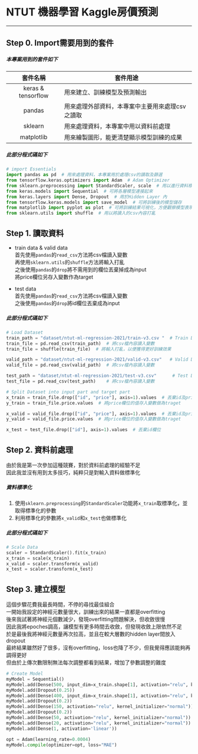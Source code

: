 # NTUT 機器學習 Kaggle房價預測
---
## Step 0. Import需要用到的套件
##### 本專案用到的套件如下
|套件名稱|套件用途|
|:---:|---|
|keras & tensorflow|用來建立、訓練模型及預測輸出|
|pandas|用來處理外部資料，本專案中主要用來處理csv之讀取|
|sklearn|用來處理資料，本專案中用以資料前處理|
|matplotlib|用來繪製圖形，能更清楚顯示模型訓練的成果|

##### 此部分程式碼如下
```python
# import Essentials
import pandas as pd  # 用來處理資料，本專案用於處理csv的讀取及篩選
from tensorflow.keras.optimizers import Adam  # Adam Optimizer
from sklearn.preprocessing import StandardScaler, scale  # 用以進行資料標準化
from keras.models import Sequential  # 可將各層模型連接起來
from keras.layers import Dense, Dropout  # 用於Hidden Layer 內
from tensorflow.keras.models import save_model  # 可將訓練後的模型儲存 
from matplotlib import pyplot as plot  # 可將訓練結果可視化，方便觀察模型表現
from sklearn.utils import shuffle  # 用以將讀入的csv內容打亂
```

## Step 1. 讀取資料
* train data & valid data <br/>
首先使用`pandas`的`read_csv`方法將csv檔讀入變數 <br/>
再使用`sklearn.utils`的`shuffle`方法將輸入打亂 <br/>
之後使用`pandas`的`drop`將不需用到的欄位丟棄掉成為input <br/>
將price欄位另存入變數作為target <br/>

* test data <br/>
首先使用`pandas`的`read_csv`方法將csv檔讀入變數 <br/>
之後使用`pandas`的`drop`將id欄位丟棄成為input <br/>

##### 此部分程式碼如下
```python
# Load Dataset
train_path = "dataset/ntut-ml-regression-2021/train-v3.csv "  # Train Dataset的path
train_file = pd.read_csv(train_path)  # 將csv檔內容讀入變數
train_file = shuffle(train_file)  # 將輸入打亂，以便獲得更好訓練效果

valid_path = "dataset/ntut-ml-regression-2021/valid-v3.csv"   # Valid Dataset的path
valid_file = pd.read_csv(valid_path)  # 將csv檔內容讀入變數

test_path = "dataset/ntut-ml-regression-2021/test-v3.csv"      # Test Dataset的path
test_file = pd.read_csv(test_path)    # 將csv檔內容讀入變數

# Split Dataset into input part and target part
x_train = train_file.drop(["id", "price"], axis=1).values  # 丟棄id及price欄位
y_train = train_file.price.values  # 將price欄位的值存入變數做為traget

x_valid = valid_file.drop(["id", "price"], axis=1).values  # 丟棄id及price欄位
y_valid = valid_file.price.values  # 將price欄位的值存入變數做為traget

x_test = test_file.drop(["id"], axis=1).values  # 丟棄id欄位
```

## Step 2. 資料前處理
由於我是第一次參加這種競賽，對於資料前處理的經驗不足 <br/>
因此我並沒有用到太多技巧，純粹只是對輸入資料做標準化
##### 資料標準化
1. 使用`sklearn.preprocessing`的`StandardScaler`功能將`x_train`取標準化，並取得標準化的參數
2. 利用標準化的參數將`x_valid`和`x_test`也做標準化
##### 此部分程式碼如下
``` python
# Scale Data
scaler = StandardScaler().fit(x_train)
x_train = scale(x_train)
x_valid = scaler.transform(x_valid)
x_test = scaler.transform(x_test)
```
## Step 3. 建立模型
這個步驟花費我最長時間，不停的尋找最佳組合<br/>
一開始我設定的神經元數量很大，訓練出來的結果一直都是overfitting<br/>
後來我試著將神經元個數減少，發現overfitting問題解決，但收斂很慢<br/>
因此我將epoches調高，讓模型有更多時間去收斂，但發現收斂上限依然不足<br/>
於是最後我將神經元數量再次拉高，並且在較大層數的hidden layer間放入dropout<br/>
最終結果雖然好了很多，沒有overfitting，loss也降了不少，但我覺得應該能夠再調得更好<br/>
但由於上傳次數限制無法每次調整都看到結果，增加了參數調整的難度
```python
# Create Model
myModel = Sequential()
myModel.add(Dense(500, input_dim=x_train.shape[1], activation="relu", kernel_initializer="normal"))
myModel.add(Dropout(0.25))
myModel.add(Dense(400, input_dim=x_train.shape[1], activation="relu", kernel_initializer="normal"))
myModel.add(Dropout(0.2))
myModel.add(Dense(150, activation="relu", kernel_initializer="normal"))
myModel.add(Dropout(0.2))
myModel.add(Dense(50, activation="relu", kernel_initializer="normal"))
myModel.add(Dense(20, activation="relu", kernel_initializer="normal"))
myModel.add(Dense(1, activation='linear'))

opt = Adam(learning_rate=0.0004)
myModel.compile(optimizer=opt, loss="MAE")
```

